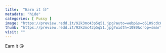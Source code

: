 ```yaml
---
title:  "Earn it 😘"
metadate: "hide"
categories: [ Pussy ]
image: "https://preview.redd.it/92k3mc43p5q51.jpg?auto=webp&s=c6109cdc82b05c9cac02ef26b107a4f503c5e20a"
thumb: "https://preview.redd.it/92k3mc43p5q51.jpg?width=1080&crop=smart&auto=webp&s=6ccb993cad7e2a0d0e49d98bd42157ea34951f81"
visit: ""
---
```

Earn it 😘
